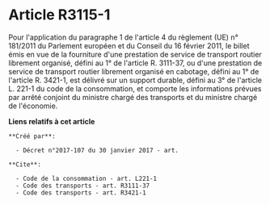 # Article R3115-1 

Pour l'application du paragraphe 1 de l'article 4 du règlement (UE) n° 181/2011 du Parlement européen et du Conseil du 16
février 2011, le billet émis en vue de la fourniture d'une prestation de service de transport routier librement organisé,
défini au 1° de l'article R. 3111-37, ou d'une prestation de service de transport routier librement organisé en cabotage,
défini au 1° de l'article R. 3421-1, est délivré sur un support durable, défini au 3° de l'article L. 221-1 du code de la
consommation, et comporte les informations prévues par arrêté conjoint du ministre chargé des transports et du ministre
chargé de l'économie.

**Liens relatifs à cet article**

	**Créé par**:

	  - Décret n°2017-107 du 30 janvier 2017 - art.

	**Cite**:

	  - Code de la consommation - art. L221-1
	  - Code des transports - art. R3111-37
	  - Code des transports - art. R3421-1
